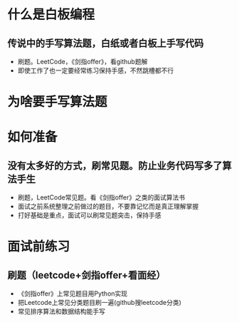 # 什么是白板编程

## 传说中的手写算法题，白纸或者白板上手写代码

* 刷题。LeetCode，《剑指offer》，看github题解
* 即使工作了也一定要经常练习保持手感，不然跳槽都不行

# 为啥要手写算法题

# 如何准备

## 没有太多好的方式，刷常见题。防止业务代码写多了算法手生

* 刷题，LeetCode常见题。看《剑指offer》之类的面试算法书
* 面试之前系统整理之前做过的题目，不要靠记忆而是真正理解掌握
* 打好基础是重点，面试可以刷常见题突击，保持手感

# 面试前练习

## 刷题（leetcode+剑指offer+看面经）

* 《剑指offer》上常见题目用Python实现
* 把Leetcode上常见分类题目刷一遍(github搜leetcode分类)
* 常见排序算法和数据结构能手写



